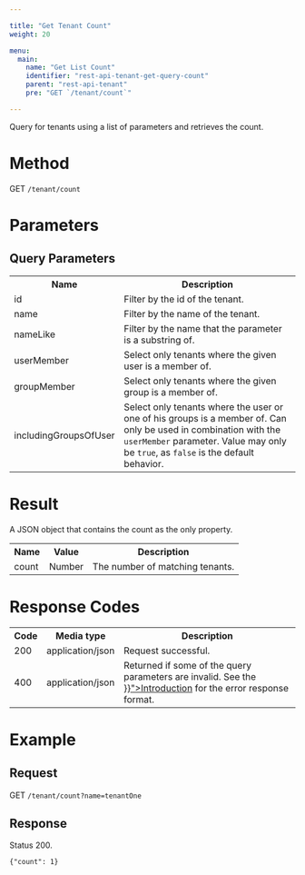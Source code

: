 ```yaml
---

title: "Get Tenant Count"
weight: 20

menu:
  main:
    name: "Get List Count"
    identifier: "rest-api-tenant-get-query-count"
    parent: "rest-api-tenant"
    pre: "GET `/tenant/count`"

---
```



Query for tenants using a list of parameters and retrieves the count.

# Method

GET `/tenant/count`


# Parameters

## Query Parameters

<table class="table table-striped">
  <tr>
    <th>Name</th>
    <th>Description</th>
  </tr>
  <tr>
    <td>id</td>
    <td>Filter by the id of the tenant.</td>
  </tr>
  <tr>
    <td>name</td>
    <td>Filter by the name of the tenant.</td>
  </tr>
  <tr>
    <td>nameLike</td>
    <td>Filter by the name that the parameter is a substring of.</td>
  </tr>
  <tr>
    <td>userMember</td>
    <td>Select only tenants where the given user is a member of.</td>
  </tr>
  <tr>
    <td>groupMember</td>
    <td>Select only tenants where the given group is a member of.</td>
  </tr>
  <tr>
    <td>includingGroupsOfUser</td>
    <td>Select only tenants where the user or one of his groups is a member of. Can only be used in combination with the <code>userMember</code> parameter. Value may only be <code>true</code>, as <code>false</code> is the default behavior.</td>
  </tr>
</table>


# Result

A JSON object that contains the count as the only property.

<table class="table table-striped">
  <tr>
    <th>Name</th>
    <th>Value</th>
    <th>Description</th>
  </tr>
  <tr>
    <td>count</td>
    <td>Number</td>
    <td>The number of matching tenants.</td>
  </tr>
</table>


# Response Codes

<table class="table table-striped">
  <tr>
    <th>Code</th>
    <th>Media type</th>
    <th>Description</th>
  </tr>
  <tr>
    <td>200</td>
    <td>application/json</td>
    <td>Request successful.</td>
  </tr>
  <tr>
    <td>400</td>
    <td>application/json</td>
    <td>Returned if some of the query parameters are invalid. See the <a href="{{< ref "/reference/rest/overview/_index.md#error-handling" >}}">Introduction</a> for the error response format.</td>
  </tr>
</table>


# Example

## Request

GET `/tenant/count?name=tenantOne`

## Response

Status 200.

    {"count": 1}
